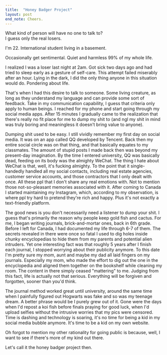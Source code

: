 ```yaml
---
title:  "Honey Badger Project"
layout: post
end_note: Cheers.
---
```


What kind of person will have no one to talk to?  
I guess only the real losers.


I'm 22. International student living in a basement. 

Occasionally get sentimental. Quiet and harmless 99% of my whole life.

I realized I was a loser last night at 2am. Got sick two days ago and had tried to sleep early as a gesture of self-care. This attempt failed miserably after an hour. Lying in the dark, I did the only thing anyone in this situation would do. Pondering about life. 

That's when I had this desire to talk to someone. Some living creature, as long as they understand my language and can provide some sort of feedback. Take in my communication capability, I guess that criteria only apply to human beings. I reached for my phone and start going through my social media apps. After 15 minutes I gradually came to the realization that there's really no fit place for me to dump my shit to (and ngl my shit in mind was truly boring and meaningless it doesn't bring value to anyone).

Dumping shit used to be easy. I still vividly remember my first day on social media. It was on an app called QQ developed by Tencent. Back then my entire social circle was on that thing, and that basically equates to my classmates. The amount of stupid posts I made back then was beyond my present-day imagination. By the time I entered university, QQ was basically dead, feeding on its body was the almighty WeChat. The thing I hate about WeChat is that, well, it's fucking almighty. To the point that it single-handedly handled all my social contacts, including real estate agencies, customer service accounts, and those contractors that I only dealt with once. All these ppl that I don't share any real emotions with. Not to mention those not-so-pleasant memories associated with it. After coming to Canada I started maintaining my Instagram, which, according to my observation, is where ppl try hard to pretend they're rich and happy. Plus it's not exactly a text-friendly platform.

The good news is you don't necessarily need a listener to dump your shit. I guess that's primarily the reason why people keep gold fish and cactus. For me, I began writing journals, brick-and-mortar ones, back in 6th grade. Before I left for Canada, I had documented my life through 6-7 of them. The secrets revealed in there were once so fatal I used to dig holes inside chunky encyclopedias to hide them from my parents and potential alien intruders. Yet one interesting fact was that roughly 5 years after I finish each journal, I stopped worrying about their publicity anymore. To this date I'm pretty sure my mom, aunt and maybe my dad all laid fingers on my journals. Especially my mom, who made the effort to dig out the one in the encyclopedia and aligned them together on the bookshelf while cleaning my room. The content in there simply ceased "mattering" to me. Judging from this fact, life is actually not that serious. Everything will be forgiven and forgotten, sooner than you'd think.

The journal method worked great until university, around the same time when I painfully figured out Hogwarts was fake and so was my teenage dream. A better phrase would be I purely grew out of it. Gone were the days when I'd repost a koi fish before finals praying for good luck, when I'd upload selfies without the intrusive worries that my pics were censored. Time is dashing and technology is soaring, it's no time for being a kid in my social media bubble anymore. It's time to be a kid on my own website.

Oh forgot to mention my other rationality for going public is because, well, I want to see if there's more of my kind out there. 

Let's call it the honey badger project then.


   






